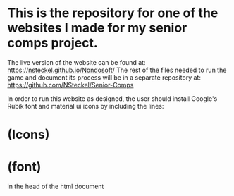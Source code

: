 # This is the repository for one of the websites I made for my senior comps project. 
The live version of the website can be found at: https://nsteckel.github.io/Nondosoft/ 
The rest of the files needed to run the game and document its process will be in a separate repository at: https://github.com/NSteckel/Senior-Comps

In order to run this website as designed, the user should install Google's Rubik font and material ui icons by including the lines:
# <link href = "https://fonts.googleapis.com/icon?family=Material+Icons" rel = "stylesheet"> (Icons)
# <link href="https://fonts.googleapis.com/css2?family=Acme&family=Rubik:ital,wght@0,500;1,700&family=Signika+Negative&display=swap" rel="stylesheet"> (font)
in the head of the html document
